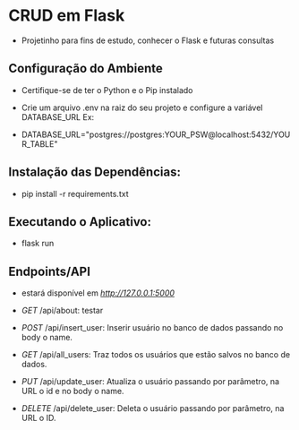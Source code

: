 # CRUD em Flask

- Projetinho para fins de estudo, conhecer o Flask e futuras consultas

## Configuração do Ambiente

- Certifique-se de ter o Python e o Pip instalado

- Crie um arquivo .env na raiz do seu projeto e configure a variável DATABASE_URL
Ex:
- DATABASE_URL="postgres://postgres:YOUR_PSW@localhost:5432/YOUR_TABLE"

## Instalação das Dependências:

- pip install -r requirements.txt

## Executando o Aplicativo:
- flask run

## Endpoints/API
- estará disponível em _http://127.0.0.1:5000_

- *GET* /api/about: testar
- *POST* /api/insert_user: Inserir usuário no banco de dados passando no body o name.
- *GET* /api/all_users: Traz todos os usuários que estão salvos no banco de dados.
- *PUT* /api/update_user: Atualiza o usuário passando por parâmetro, na URL o id e no body o name.
- *DELETE* /api/delete_user: Deleta o usuário passando por parâmetro, na URL o ID.







